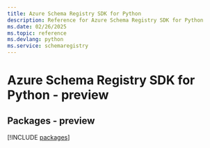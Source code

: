 ```yaml
---
title: Azure Schema Registry SDK for Python
description: Reference for Azure Schema Registry SDK for Python
ms.date: 02/26/2025
ms.topic: reference
ms.devlang: python
ms.service: schemaregistry
---
```

# Azure Schema Registry SDK for Python - preview
## Packages - preview
[!INCLUDE [packages](schema-registry-index.md)]